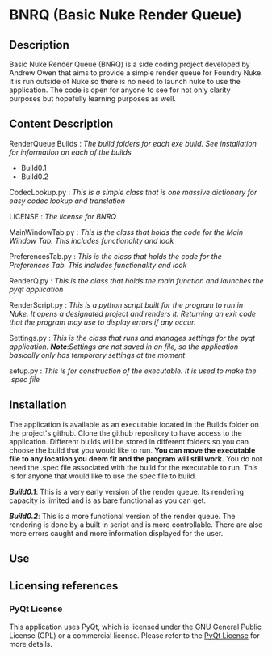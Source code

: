 # BNRQ (Basic Nuke Render Queue)


## Description
Basic Nuke Render Queue (BNRQ) is a side coding project developed by Andrew Owen that aims to provide a simple
render queue for Foundry Nuke. It is run outside of Nuke so there is no need to launch nuke to use the
application. The code is open for anyone to see for not only clarity purposes but hopefully learning
purposes as well. 

## Content Description
RenderQueue Builds : *The build folders for each exe build. See installation for information on each of the builds*
- Build0.1
- Build0.2

CodecLookup.py : *This is a simple class that is one massive dictionary for easy codec lookup and translation*

LICENSE : *The license for BNRQ*

MainWindowTab.py : *This is the class that holds the code for the Main Window Tab. This includes functionality and look*

PreferencesTab.py : *This is the class that holds the code for the Preferences Tab. This includes functionality and look*

RenderQ.py : *This is the class that holds the main function and launches the pyqt application*

RenderScript.py : *This is a python script built for the program to run in Nuke. It opens a designated project and renders it.
		Returning an exit code that the program may use to display errors if any occur.*
		
Settings.py : *This is the class that runs and manages settings for the pyqt application.*
	***Note***:*Settings are not saved in an file, so the application basically only has temporary settings at the moment*

setup.py : *This is for construction of the executable. It is used to make the .spec file*

## Installation
The application is available as an executable located in the Builds folder on the project's github. Clone the github repository
to have access to the application. Different builds will be stored in different folders so you can choose the build that you
would like to run. **You can move the executable file to any location you deem fit and the program will still work.**
You do not need the .spec file associated with the build for the executable to run. 
This is for anyone that would like to use the spec file to build.

***Build0.1***: This is a very early version of the render queue. Its rendering capacity is limited and is as bare functional as you 
	can get.

***Build0.2***: This is a more functional version of the render queue. The rendering is done by a built in script and is more controllable.
	There are also more errors caught and more information displayed for the user. 
	
## Use


## Licensing references
### PyQt License

This application uses PyQt, which is licensed under the GNU General Public License (GPL) or a commercial license. 
Please refer to the [PyQt License](https://riverbankcomputing.com/software/pyqt/license) for more details.

